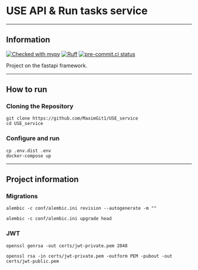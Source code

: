 # USE API & Run tasks service
___
## Information

[![Checked with mypy](https://www.mypy-lang.org/static/mypy_badge.svg)](https://mypy-lang.org/)
[![Ruff](https://img.shields.io/endpoint?url=https://raw.githubusercontent.com/charliermarsh/ruff/main/assets/badge/v2.json)](https://github.com/astral-sh/ruff)
[![pre-commit.ci status](https://results.pre-commit.ci/badge/github/pre-commit/pre-commit/main.svg)](https://results.pre-commit.ci/latest/github/pre-commit/pre-commit/main)

Project on the fastapi framework.
___

## How to run

### Cloning the Repository
```
git clone https://github.com/MaximGit1/USE_service
cd USE_service
```

### Configure and run
```
cp .env.dist .env
docker-compose up
```
___

## Project information

### Migrations

```
alembic -c conf/alembic.ini revision --autogenerate -m ""
```
```
alembic -c conf/alembic.ini upgrade head
```

### JWT

```shell
openssl genrsa -out certs/jwt-private.pem 2048
```
```shell
openssl rsa -in certs/jwt-private.pem -outform PEM -pubout -out certs/jwt-public.pem
```
